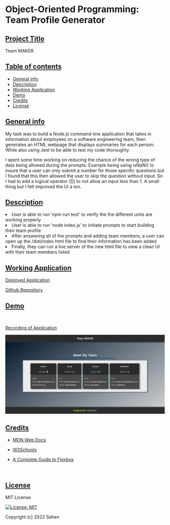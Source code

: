 # Object-Oriented Programming: Team Profile Generator

## <ins>Project Title

Team MAKER

## <ins>Table of contents

- [General info](#general-info)
- [Description](#description)
- [Working Application](#working-application)
- [Demo](#demo)
- [Credits](#credits)
- [License](#license)

## <ins>General info

My task was to build a Node.js command-line application that takes in information about employees on a software engineering team, then generates an HTML webpage that displays summaries for each person. While also using Jest to be able to test my code thoroughly.

I spent some time working on reducing the chance of the wrong type of data being allowed during the prompts. Example being using isNaN() to insure that a user can only submit a number for those specific questions but I found that this then allowed the user to skip the question without input. So I had to add a logical operator (||) to not allow an input less than 1. A small thing but I felt improved the UI a ton.

## <ins>Description

<li>User is able to run 'npm run test' to verify the the different units are working properly</li>
<li>User is able to run 'node index.js' to initiate prompts to start building their team profile</li>
<li>After answering all of the prompts and adding team members, a user can open up the /dist/index.html file to find their information has been added</li>
<li>Finally, they can run a live server of the new html file to view a clean UI with their team members listed</li>

## <ins>Working Application

[Deployed Application](https://imjustsahen.github.io/AS10-Team-Profile-Builder/)

[Github Repository](https://github.com/imjustSahen/AS10-Team-Profile-Builder)

## <ins>Demo

<br>

[Recording of Application](https://drive.google.com/file/d/14fJ4rVz_gsE0k9cXkOTU61MxB75dpMV6/view?usp=sharing)

![Example Page](./assets/Team-MAKER-Screenshot.png)


## <ins>Credits

- [MDN Web Docs](https://developer.mozilla.org/en-US/)

- [W3Schools](https://www.w3schools.com/)

- [A Complete Guide to Flexbox](https://css-tricks.com/snippets/css/a-guide-to-flexbox/)

<br>

## <ins>License

MIT License

[![License: MIT](https://img.shields.io/badge/License-MIT-yellow.svg)](https://opensource.org/licenses/MIT)

Copyright (c) 2022 Sahen
